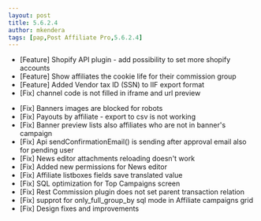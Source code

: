 ```yaml
---
layout: post
title: 5.6.2.4
author: mkendera
tags: [pap,Post Affiliate Pro,5.6.2.4]
---
```


- [Feature] Shopify API plugin - add possibility to set more shopify accounts
- [Feature] Show affiliates the cookie life for their commission group
- [Feature] Added Vendor tax ID (SSN) to IIF export format
- [Fix] channel code is not filled in iframe and url preview

<!--more-->

- [Fix] Banners images are blocked for robots
- [Fix] Payouts by affiliate - export to csv is not working
- [Fix] Banner preview lists also affiliates who are not in banner's campaign
- [Fix] Api sendConfirmationEmail() is sending after approval email also for pending user
- [Fix] News editor attachments reloading doesn't work
- [Fix] Added new permissions for News editor
- [Fix] Affiliate listboxes fields save translated value
- [Fix] SQL optimization for Top Campaigns screen
- [Fix] Rest Commission plugin does not set parent transaction relation
- [Fix] supprot for only_full_group_by sql mode in Affiliate campaigns grid
- [Fix] Design fixes and improvements
